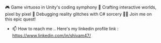 🎮 Game virtuoso in Unity's coding symphony 🚀 Crafting interactive worlds, pixel by pixel 🌟 Debugging reality glitches with C# sorcery 🧙‍♂️ Join me on this epic quest! 
- 📫 How to reach me .. Here's my linkedin profile link : https://www.linkedin.com/in/shivam47/

<!---
ShivamAnand47/ShivamAnand47 is a ✨ special ✨ repository because its `README.md` (this file) appears on your GitHub profile.
You can click the Preview link to take a look at your changes.
--->
